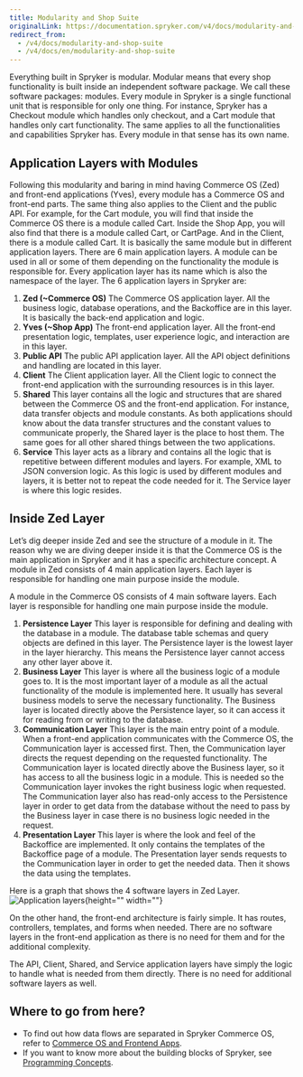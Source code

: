 ```yaml
---
title: Modularity and Shop Suite
originalLink: https://documentation.spryker.com/v4/docs/modularity-and-shop-suite
redirect_from:
  - /v4/docs/modularity-and-shop-suite
  - /v4/docs/en/modularity-and-shop-suite
---
```


Everything built in Spryker is modular. Modular means that every shop functionality is built inside an independent software package. We call these software packages: modules. Every module in Spryker is a single functional unit that is responsible for only one thing. For instance, Spryker has a Checkout module which handles only checkout, and a Cart module that handles only cart functionality. The same applies to all the functionalities and capabilities Spryker has. Every module in that sense has its own name.

## Application Layers with Modules

Following this modularity and baring in mind having Commerce OS (Zed) and front-end applications (Yves), every module has a Commerce OS and front-end parts. The same thing also applies to the Client and the public API. For example, for the Cart module, you will find that inside the Commerce OS there is a module called Cart. Inside the Shop App, you will also find that there is a module called Cart, or CartPage. And in the Client, there is a module called Cart. It is basically the same module but in different application layers. There are 6 main application layers. A module can be used in all or some of them depending on the functionality the module is responsible for. Every application layer has its name which is also the namespace of the layer. The 6 application layers in Spryker are:

1. **Zed (~Commerce OS)** 
   The Commerce OS application layer. All the business logic, database operations, and the Backoffice are in this layer. It is basically the back-end application and logic.
2. **Yves (~Shop App)** 
   The front-end application layer. All the front-end presentation logic, templates, user experience logic, and interaction are in this layer.
3. **Public API** 
   The public API application layer. All the API object definitions and handling are located in this layer.
4. **Client** 
   The Client application layer. All the Client logic to connect the front-end application with the surrounding resources is in this layer.
5. **Shared** 
   This layer contains all the logic and structures that are shared between the Commerce OS and the front-end application. For instance, data transfer objects and module constants. As both applications should know about the data transfer structures and the constant values to communicate properly, the Shared layer is the place to host them. The same goes for all other shared things between the two applications.
6. **Service** 
   This layer acts as a library and contains all the logic that is repetitive between different modules and layers. For example, XML to JSON conversion logic. As this logic is used by different modules and layers, it is better not to repeat the code needed for it. The Service layer is where this logic resides.

## Inside Zed Layer

Let’s dig deeper inside Zed and see the structure of a module in it. The reason why we are diving deeper inside it is that the Commerce OS is the main application in Spryker and it has a specific architecture concept. A module in Zed consists of 4 main application layers. Each layer is responsible for handling one main purpose inside the module.

A module in the Commerce OS consists of 4 main software layers. Each layer is responsible for handling one main purpose inside the module.

1. **Persistence Layer** 
   This layer is responsible for defining and dealing with the database in a module. The database table schemas and query objects are defined in this layer. The Persistence layer is the lowest layer in the layer hierarchy. This means the Persistence layer cannot access any other layer above it.
2. **Business Layer** 
   This layer is where all the business logic of a module goes to. It is the most important layer of a module as all the actual functionality of the module is implemented here. It usually has several business models to serve the necessary functionality. The Business layer is located directly above the Persistence layer, so it can access it for reading from or writing to the database.
3. **Communication Layer** 
   This layer is the main entry point of a module. When a front-end application communicates with the Commerce OS, the Communication layer is accessed first. Then, the Communication layer directs the request depending on the requested functionality.
  The Communication layer is located directly above the Business layer, so it has access to all the business logic in a module. This is needed so the Communication layer invokes the right business logic when requested. The Communication layer also has read-only access to the Persistence layer in order to get data from the database without the need to pass by the Business layer in case there is no business logic needed in the request.
4. **Presentation Layer** 
   This layer is where the look and feel of the Backoffice are implemented. It only contains the templates of the Backoffice page of a module. The Presentation layer sends requests to the Communication layer in order to get the needed data. Then it shows the data using the templates.

Here is a graph that shows the 4 software layers in Zed Layer.
![Application layers](https://spryker.s3.eu-central-1.amazonaws.com/docs/Developer+Guide/Architecture+Concepts/Modularity+and+Shop+Suite/application-layers.png){height="" width=""}

On the other hand, the front-end architecture is fairly simple. It has routes, controllers, templates, and forms when needed. There are no software layers in the front-end application as there is no need for them and for the additional complexity.

The API, Client, Shared, and Service application layers have simply the logic to handle what is needed from them directly. There is no need for additional software layers as well.

## Where to go from here?

* To find out how data flows are separated in Spryker Commerce OS, refer to [Commerce OS and Frontend Apps](/docs/scos/dev/developer-guides/202001.0/architecture-guide/commerce-os-and-frontend-apps.html).
* If you want to know more about the building blocks of Spryker, see [Programming Concepts](/docs/scos/dev/developer-guides/202001.0/architecture-guide/programming-concepts.html).
